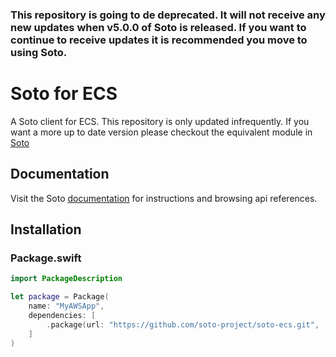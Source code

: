 ### This repository is going to de deprecated. It will not receive any new updates when v5.0.0 of Soto is released. If you want to continue to receive updates it is recommended you move to using Soto.

# Soto for ECS

A Soto client for ECS. This repository is only updated infrequently. If you want a more up to date version please checkout the equivalent module in [Soto](https://github.com/soto-project/soto)

## Documentation

Visit the Soto [documentation](https://soto-project.github.io/soto-docs) for instructions and browsing api references.

## Installation

### Package.swift

```swift
import PackageDescription

let package = Package(
    name: "MyAWSApp",
    dependencies: [
        .package(url: "https://github.com/soto-project/soto-ecs.git", .upToNextMajor(from: "4.7.0"))
    ]
)
```
